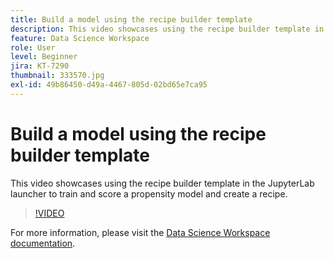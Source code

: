 ```yaml
---
title: Build a model using the recipe builder template
description: This video showcases using the recipe builder template in the JupyterLab launcher to train and score a propensity model and create a recipe.
feature: Data Science Workspace
role: User
level: Beginner
jira: KT-7290
thumbnail: 333570.jpg
exl-id: 49b86450-d49a-4467-805d-02bd65e7ca95
---
```

# Build a model using the recipe builder template

This video showcases using the recipe builder template in the JupyterLab launcher to train and score a propensity model and create a recipe.

>[!VIDEO](https://video.tv.adobe.com/v/333570?quality=12&learn=on)

For more information, please visit the [Data Science Workspace documentation](https://experienceleague.adobe.com/docs/experience-platform/data-science-workspace/home.html).